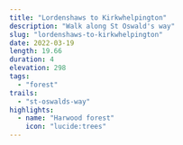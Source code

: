 ```yaml
---
title: "Lordenshaws to Kirkwhelpington"
description: "Walk along St Oswald's way"
slug: "lordenshaws-to-kirkwhelpington"
date: 2022-03-19
length: 19.66
duration: 4
elevation: 298
tags:
  - "forest"
trails:
  - "st-oswalds-way"
highlights:
  - name: "Harwood forest"
    icon: "lucide:trees"
---
```

